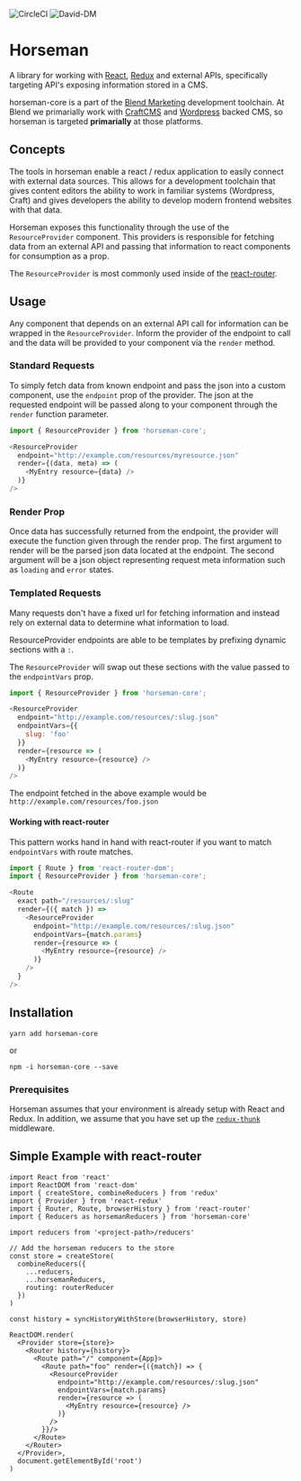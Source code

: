 ![CircleCI](https://circleci.com/gh/BlendMarketing/horseman-core.svg?style=svg&circle-token=f8c7c6e3c3d2e0428d9782e733b6a8ac6ef8e94c)
![David-DM](https://david-dm.org/blendmarketing/horseman-core.svg)

# Horseman

A library for working with [React][react], [Redux][redux] and external APIs,
specifically targeting API's exposing information stored in a CMS.

horseman-core is a part of the [Blend Marketing](https://blend.marketing)
development toolchain. At Blend we primarially work with [CraftCMS][craft] and
[Wordpress][wp] backed CMS, so horseman is targeted **primarially** at those
platforms.

## Concepts

The tools in horseman enable a react / redux application to easily connect
with external data sources. This allows for a development toolchain that gives
content editors the ability to work in familiar systems (Wordpress, Craft) and
gives developers the ability to develop modern frontend websites with that data.

Horseman exposes this functionality through the use of the `ResourceProvider`
component. This providers is responsible for fetching data from an external
API and passing that information to react components for consumption as a prop.

The `ResourceProvider` is most commonly used inside of the
[react-router][router].

## Usage
Any component that depends on an external API call for information can be
wrapped in the `ResourceProvider`. Inform the provider of the endpoint to call
and the data will be provided to your component via the `render` method.

### Standard Requests
To simply fetch data from known endpoint and pass the json into a custom
component, use the `endpoint` prop of the provider. The json at the requested
endpoint will be passed along to your component through the `render` function
parameter.

```js
import { ResourceProvider } from 'horseman-core';

<ResourceProvider
  endpoint="http://example.com/resources/myresource.json"
  render={(data, meta) => (
    <MyEntry resource={data} />
  )}
/>
```

### Render Prop

Once data has successfully returned from the endpoint, the provider will execute
the function given through the render prop. The first argument to render will
be the parsed json data located at the endpoint. The second argument will be a
json object representing request meta information such as `loading` and `error`
states.

### Templated Requests

Many requests don't have a fixed url for fetching information and instead rely
on external data to determine what information to load.

ResourceProvider endpoints are able to be templates by prefixing dynamic
sections with a `:`.

The `ResourceProvider` will swap out these sections with the value passed to the
`endpointVars` prop.

```js
import { ResourceProvider } from 'horseman-core';

<ResourceProvider
  endpoint="http://example.com/resources/:slug.json"
  endpointVars={{
    slug: 'foo'
  }}
  render={resource => (
    <MyEntry resource={resource} />
  )}
/>
```

The endpoint fetched in the above example would be
`http://example.com/resources/foo.json`

#### Working with react-router

This pattern works hand in hand with react-router if you want to match
`endpointVars` with route matches.

```js
import { Route } from 'react-router-dom';
import { ResourceProvider } from 'horseman-core';

<Route
  exact path="/resources/:slug"
  render={({ match }) =>
    <ResourceProvider
      endpoint="http://example.com/resources/:slug.json"
      endpointVars={match.params}
      render={resource => (
        <MyEntry resource={resource} />
      )}
    />
  }
/>
```

## Installation

`yarn add horseman-core`

or

`npm -i horseman-core --save`

### Prerequisites

Horseman assumes that your environment is already setup with React and Redux.
In addition, we assume that you have set up the [`redux-thunk`][thunk]
middleware.

## Simple Example with react-router
```
import React from 'react'
import ReactDOM from 'react-dom'
import { createStore, combineReducers } from 'redux'
import { Provider } from 'react-redux'
import { Router, Route, browserHistory } from 'react-router'
import { Reducers as horsemanReducers } from 'horseman-core'

import reducers from '<project-path>/reducers'

// Add the horseman reducers to the store
const store = createStore(
  combineReducers({
    ...reducers,
    ...horsemanReducers,
    routing: routerReducer
  })
)

const history = syncHistoryWithStore(browserHistory, store)

ReactDOM.render(
  <Provider store={store}>
    <Router history={history}>
      <Route path="/" component={App}>
        <Route path="foo" render={({match}) => {
          <ResourceProvider
            endpoint="http://example.com/resources/:slug.json"
            endpointVars={match.params}
            render={resource => (
              <MyEntry resource={resource} />
            )}
          />
        }}/>
      </Route>
    </Router>
  </Provider>,
  document.getElementById('root')
)
```

[react]: https://facebook.github.io/react/
[redux]: http://redux.js.org/
[craft]: https://craftcms.com/
[wp]: https://wordpress.org/
[router]: https://reacttraining.com/react-router/web/guides/quick-start
[thunk]: https://github.com/gaearon/redux-thunk
